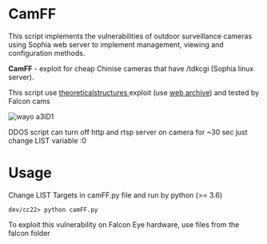 
# CamFF

This script implements the vulnerabilities of outdoor surveillance cameras using Sophia web server to implement management, viewing and configuration methods.

**CamFF** - exploit for cheap Chinise cameras that have /tdkcgi (Sophia linux server).

This script use [theoreticalstructures ](https://www.theoreticalstructures.io/2022/05/27/the-unbearable-lightness-of-web-vulnerabilities/) exploit (use [web archive](http://web.archive.org/web/20220610073810/https://www.theoreticalstructures.io/2022/05/27/the-unbearable-lightness-of-web-vulnerabilities/)) and tested by Falcon cams

![wayo a3lD1](https://encrypted-tbn0.gstatic.com/images?q=tbn:ANd9GcTAKOV5s72dKtUx3trc7MIfBZqyPJe4Obq0rcLPxxxkCA&s)

DDOS script can turn off http and rtsp server on camera for ~30 sec
just change LIST variable :0

# Usage

Change LIST Targets in camFF.py file and run by python (>= 3.6)


    dev/cc22> python camFF.py
   
   To exploit this vulnerability on Falcon Eye hardware, use files from the falcon folder
